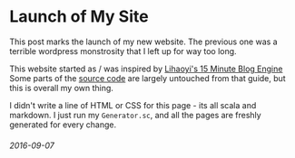 Launch of My Site
=====
This post marks the launch of my new website.
The previous one was a terrible wordpress monstrosity that I left up for way too long.

This website started as / was inspired by [Lihaoyi's 15 Minute Blog Engine](http://www.lihaoyi.com/post/ScalaScriptingandthe15MinuteBlogEngine.html)
Some parts of the [source code](https://github.com/Checkroth/scalablog) are largely untouched from that guide, but this is overall my own thing.

I didn't write a line of HTML or CSS for this page - its all scala and markdown. I just run my `Generator.sc`, and all the pages are freshly generated for every change.


###### 2016-09-07

